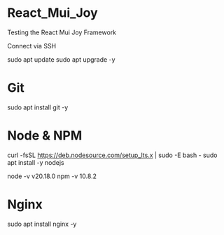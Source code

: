 <!-- @format -->

# React_Mui_Joy

Testing the React Mui Joy Framework

Connect via SSH

sudo apt update
sudo apt upgrade -y

# Git

sudo apt install git -y

# Node & NPM

curl -fsSL https://deb.nodesource.com/setup_lts.x | sudo -E bash -
sudo apt install -y nodejs

node -v v20.18.0
npm -v 10.8.2

# Nginx

sudo apt install nginx -y

